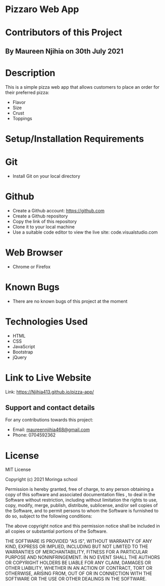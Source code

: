 # Pizzaro Web App
# Contributors of this Project
## By Maureen Njihia on 30th July 2021
# Description
This is a simple pizza web app that allows customers to place an order for their preferred pizza:
* Flavor
* Size
* Crust
* Toppings
# Setup/Installation Requirements
# Git
* Install Git on your local directory
# Github
* Create a Github account: https://github.com
* Create a Github repository
* Copy the link of this repository
* Clone it to your local machine
* Use a suitable code editor to view the live site: code.visualstudio.com
# Web Browser
* Chrome or Firefox
# Known Bugs
* There are no known bugs of this project at the moment
# Technologies Used
* HTML
* CSS
* JavaScript
* Bootstrap
* jQuery
# Link to Live Website
Link: https://Njihia413.github.io/pizza-app/
## Support and contact details
For any contributions towards this project:
* Email: maureennjihia468@gmail.com
* Phone: 0704592362
# License
MIT License

Copyright (c) 2021 Moringa school

Permission is hereby granted, free of charge, to any person obtaining a copy of this software and associated documentation files , to deal in the Software without restriction, including without limitation the rights to use, copy, modify, merge, publish, distribute, sublicense, and/or sell copies of the Software, and to permit persons to whom the Software is furnished to do so, subject to the following conditions:

The above copyright notice and this permission notice shall be included in all copies or substantial portions of the Software.

THE SOFTWARE IS PROVIDED "AS IS", WITHOUT WARRANTY OF ANY KIND, EXPRESS OR IMPLIED, INCLUDING BUT NOT LIMITED TO THE WARRANTIES OF MERCHANTABILITY, FITNESS FOR A PARTICULAR PURPOSE AND NONINFRINGEMENT. IN NO EVENT SHALL THE AUTHORS OR COPYRIGHT HOLDERS BE LIABLE FOR ANY CLAIM, DAMAGES OR OTHER LIABILITY, WHETHER IN AN ACTION OF CONTRACT, TORT OR OTHERWISE, ARISING FROM, OUT OF OR IN CONNECTION WITH THE SOFTWARE OR THE USE OR OTHER DEALINGS IN THE SOFTWARE.